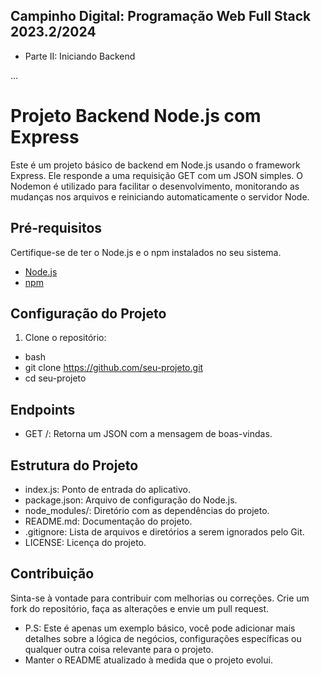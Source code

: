 ## Campinho Digital: Programação Web Full Stack 2023.2/2024 
- Parte II: Iniciando Backend
  
...
    
# Projeto Backend Node.js com Express

Este é um projeto básico de backend em Node.js usando o framework Express. Ele responde a uma requisição GET com um JSON simples. O Nodemon é utilizado para facilitar o desenvolvimento, monitorando as mudanças nos arquivos e reiniciando automaticamente o servidor Node.

## Pré-requisitos

Certifique-se de ter o Node.js e o npm instalados no seu sistema.

- [Node.js](https://nodejs.org/)
- [npm](https://www.npmjs.com/)

## Configuração do Projeto

1. Clone o repositório:

- bash
- git clone https://github.com/seu-projeto.git
- cd seu-projeto

## Endpoints

- GET /: Retorna um JSON com a mensagem de boas-vindas.
  
## Estrutura do Projeto

- index.js: Ponto de entrada do aplicativo.
- package.json: Arquivo de configuração do Node.js.
- node_modules/: Diretório com as dependências do projeto.
- README.md: Documentação do projeto.
- .gitignore: Lista de arquivos e diretórios a serem ignorados pelo Git.
- LICENSE: Licença do projeto.

## Contribuição

Sinta-se à vontade para contribuir com melhorias ou correções. Crie um fork do repositório, faça as alterações e envie um pull request.

- P.S: Este é apenas um exemplo básico, você pode adicionar mais detalhes sobre a lógica de negócios, configurações específicas ou qualquer outra coisa relevante para o projeto.
- Manter o README atualizado à medida que o projeto evolui.



